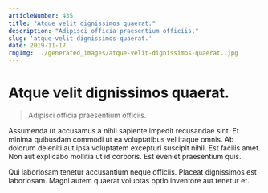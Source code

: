 ```yaml
---
articleNumber: 435
title: "Atque velit dignissimos quaerat."
description: "Adipisci officia praesentium officiis."
slug: 'atque-velit-dignissimos-quaerat.'
date: 2019-11-17
rngImg: ../generated_images/atque-velit-dignissimos-quaerat..jpg
---
```


# Atque velit dignissimos quaerat.

> Adipisci officia praesentium officiis.

Assumenda ut accusamus a nihil sapiente impedit recusandae sint. Et minima quibusdam commodi ut ea voluptatibus vel itaque omnis. Ab dolorum deleniti aut ipsa voluptatem excepturi suscipit nihil. Est facilis amet. Non aut explicabo mollitia ut id corporis. Est eveniet praesentium quis.
 Qui laboriosam tenetur accusantium neque officiis. Placeat dignissimos est laboriosam. Magni autem quaerat voluptas optio inventore aut tenetur et.
